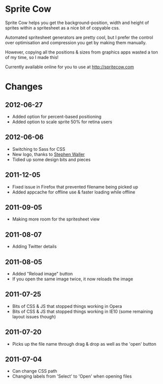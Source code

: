 Sprite Cow
==========
Sprite Cow helps you get the background-position, width and height of sprites within a spritesheet as a nice bit of copyable css.

Automated spritesheet generators are pretty cool, but I prefer the control over optimisation and compression you get by making them manually.

However, copying all the positions & sizes from graphics apps wasted a ton of my time, so I made this!

Currently available online for you to use at http://spritecow.com

Changes
=======

2012-06-27
----------

* Added option for percent-based positioning
* Added option to scale sprite 50% for retina users

2012-06-06
----------

* Switching to Sass for CSS
* New logo, thanks to [Stephen Waller](https://twitter.com/bruised_blood)
* Tidied up some design bits and pieces

2011-12-05
----------

* Fixed issue in Firefox that prevented filename being picked up
* Added appcache for offline use & faster loading while offline

2011-09-05
----------

* Making more room for the spritesheet view

2011-08-07
----------

* Adding Twitter details

2011-08-05
----------

* Added "Reload image" button
* If you open the same image twice, it now reloads the image

2011-07-25
----------

* Bits of CSS & JS that stopped things working in Opera
* Bits of CSS & JS that stopped things working in IE10 (some remaining layout issues though)

2011-07-20
----------

* Picks up the file name through drag & drop as well as the 'open' button

2011-07-04
----------

* Can change CSS path
* Changing labels from 'Select' to 'Open' when opening files
